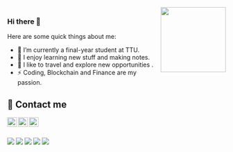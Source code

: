 <!-- <pre>
----------------------------------------
<span>Nam, Hello World!!</span>
----------------------------------------
      \   ^__^
       \  (oo)\_______
          (__)\ 0   0 )\  *
              ||--0-w | \/
              ||     ||
</pre>

- 🔭 I’m currently a final-year student at TTU
- 🌱 I’m currently learning Python, Javascript
- 👯 I’m looking to collaborate with other developers
- 🤔 I’m looking for help with Blockchain Documentation
- 💬 Ask me about anythings
- 📫 How to reach me: [Linkedin - Nam Nguyễn](https://www.linkedin.com/in/namnguyen1706/) 
- 😄 Pronouns: Nam

## 📧 Contact me

<a href="https://www.linkedin.com/in/namnguyen1706">
  <img align="left" alt="Nam's Linkdein" width="22px" src="https://cdn.jsdelivr.net/npm/simple-icons@v3/icons/linkedin.svg" />
</a>
<a href="https://t.me/namnguyen_17">
  <img align="left" alt="Nam's Telegram" width="22px" src="https://cdn.jsdelivr.net/npm/simple-icons@v3/icons/telegram.svg" />
</a>
<a href="https://www.instagram.com/nam.nguyennn17/">
  <img align="left" alt="Nam's Instagram" width="22px" src="https://cdn.jsdelivr.net/npm/simple-icons@v3/icons/instagram.svg" />
</a>
<a href="https://www.facebook.com/namnguyennn17/">
  <img align="left" alt="Nam's Facebook" width="22px" src="https://cdn.jsdelivr.net/npm/simple-icons@v3/icons/facebook.svg" />
</a>

<br/> -->

<img align="right" width="150px" src="https://raw.githubusercontent.com/tal-tech/zero-doc/main/doc/images/go-zero.png">

### Hi there 👋

Here are some quick things about me:

- 🔭 I’m currently a final-year student at TTU.
- 📄 I enjoy learning new stuff and making notes.
- 🛫 I like to travel and explore new opportunities .
- ⚡ Coding, Blockchain and Finance are my passion.

## 📧 Contact me
<a href="[https://www.linkedin.com/in/namnguyen1706](https://mail.google.com/mail/u/0/?fs=1&tf=cm&source=mailto&to=ducnam1719@gmail.com)">
  <img align="left" alt="Nam's Linkdein" width="22px" src="https://cdn.jsdelivr.net/npm/simple-icons@v3/icons/gmail.svg" />
</a>

<a href="https://www.linkedin.com/in/namnguyen1706">
  <img align="left" alt="Nam's Linkdein" width="22px" src="https://cdn.jsdelivr.net/npm/simple-icons@v3/icons/linkedin.svg" />
</a>

<a href="https://t.me/namnguyen_17">
  <img align="left" alt="Nam's Telegram" width="22px" src="https://cdn.jsdelivr.net/npm/simple-icons@v3/icons/telegram.svg" />
</a>
</br>

##
![](https://github-profile-summary-cards.vercel.app/api/cards/profile-details?username=nam-nguyen17&theme=github)
![](https://github-profile-summary-cards.vercel.app/api/cards/repos-per-language?username=nam-nguyen17&theme=github)
![](https://github-profile-summary-cards.vercel.app/api/cards/most-commit-language?username=nam-nguyen17&theme=github)
![](https://github-profile-summary-cards.vercel.app/api/cards/stats?username=nam-nguyen17&theme=github)
![](https://github-profile-summary-cards.vercel.app/api/cards/productive-time?username=nam-nguyen17&theme=github)



